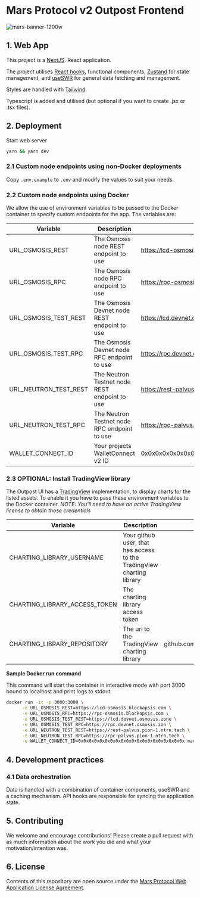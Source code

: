 # Mars Protocol v2 Outpost Frontend

![mars-banner-1200w](https://marsprotocol.io/banner.png)

## 1. Web App

This project is a [NextJS](https://nextjs.org/). React application.

The project utilises [React hooks](https://reactjs.org/docs/hooks-intro.html), functional components, [Zustand](https://github.com/pmndrs/zustand) for state management, and [useSWR](https://swr.vercel.app/) for general data fetching and management.

Styles are handled with [Tailwind](https://tailwindcss.com/).

Typescript is added and utilised (but optional if you want to create .jsx or .tsx files).

## 2. Deployment

Start web server

```bash
yarn && yarn dev
```

### 2.1 Custom node endpoints using non-Docker deployments

Copy `.env.example` to `.env` and modify the values to suit your needs.

### 2.2 Custom node endpoints using Docker

We allow the use of environment variables to be passed to the Docker container to specify custom endpoints for the app. The variables are:

| Variable              | Description                                   | Default                                  |
| --------------------- | --------------------------------------------- | ---------------------------------------- |
| URL_OSMOSIS_REST      | The Osmosis node REST endpoint to use         | https://lcd-osmosis.blockapsis.com       |
| URL_OSMOSIS_RPC       | The Osmosis node RPC endpoint to use          | https://rpc-osmosis.blockapsis.com       |
| URL_OSMOSIS_TEST_REST | The Osmosis Devnet node REST endpoint to use  | https://lcd.devnet.osmosis.zone          |
| URL_OSMOSIS_TEST_RPC  | The Osmosis Devnet node RPC endpoint to use   | https://rpc.devnet.osmosis.zone          |
| URL_NEUTRON_TEST_REST | The Neutron Testnet node REST endpoint to use | https://rest-palvus.pion-1.ntrn.tech     |
| URL_NEUTRON_TEST_RPC  | The Neutron Testnet node RPC endpoint to use  | https://rpc-palvus.pion-1.ntrn.tech      |
| WALLET_CONNECT_ID     | Your projects WalletConnect v2 ID             | 0x0x0x0x0x0x0x0x0x0x0x0x0x0x0x0x0x0x0x0x |

### 2.3 OPTIONAL: Install TradingView library

The Outpost UI has a [TradingView](https://www.tradingview.com/) implementation, to display charts for the listed assets. To enable it you have to pass these environment variables to the Docker container. _NOTE: You'll need to have an active TradingView license to obtain those credentials_

| Variable                      | Description                                                           | Default                                  |
| ----------------------------- | --------------------------------------------------------------------- | ---------------------------------------- |
| CHARTING_LIBRARY_USERNAME     | Your github user, that has access to the TradingView charting library |                                          |
| CHARTING_LIBRARY_ACCESS_TOKEN | The charting library access token                                     |                                          |
| CHARTING_LIBRARY_REPOSITORY   | The url to the TradingView charting library                           | github.com/tradingview/charting_library/ |

**Sample Docker run command**

This command will start the container in interactive mode with port 3000 bound to localhost and print logs to stdout.

```sh
docker run -it -p 3000:3000 \
      -e URL_OSMOSIS_REST=https://lcd-osmosis.blockapsis.com \
      -e URL_OSMOSIS_RPC=https://rpc-osmosis.blockapsis.com \
      -e URL_OSMOSIS_TEST_REST=https://lcd.devnet.osmosis.zone \
      -e URL_OSMOSIS_TEST_RPC=https://rpc.devnet.osmosis.zon \
      -e URL_NEUTRON_TEST_REST=https://rest-palvus.pion-1.ntrn.tech \
      -e URL_NEUTRON_TEST_RPC=https://rpc-palvus.pion-1.ntrn.tech \
      -e WALLET_CONNECT_ID=0x0x0x0x0x0x0x0x0x0x0x0x0x0x0x0x0x0x0x0x marsprotocol/interface:latest
```

## 4. Development practices

### 4.1 Data orchestration

Data is handled with a combination of container components, useSWR and a caching mechanism. API hooks are responsible for syncing the application state.

## 5. Contributing

We welcome and encourage contributions! Please create a pull request with as much information about the work you did and what your motivation/intention was.

## 6. License

Contents of this repository are open source under the [Mars Protocol Web Application License Agreement](./LICENSE).
